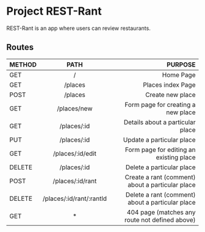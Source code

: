 # Project REST-Rant

REST-Rant is an app where users can review restaurants.

## Routes

| METHOD |           PATH           |                                          PURPOSE |
| ------ | :----------------------: | -----------------------------------------------: |
| GET    |            /             |                                        Home Page |
| GET    |         /places          |                                Places index Page |
| POST   |         /places          |                                 Create new place |
| GET    |       /places/new        |               Form page for creating a new place |
| GET    |       /places/:id        |                 Details about a particular place |
| PUT    |       /places/:id        |                        Update a particular place |
| GET    |     /places/:id/edit     |          Form page for editing an existing place |
| DELETE |       /places/:id        |                        Delete a particular place |
| POST   |     /places/:id/rant     | Create a rant (comment) about a particular place |
| DELETE | /places/:id/rant/:rantld | Delete a rant (comment) about a particular place |
| GET    |            \*            |   404 page (matches any route not defined above) |
